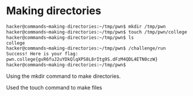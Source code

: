 # Making directories 

```bash
hacker@commands~making-directories:~/tmp/pwn$ mkdir /tmp/pwn
hacker@commands~making-directories:~/tmp/pwn$ touch /tmp/pwn/college
hacker@commands~making-directories:~/tmp/pwn$ ls
college
hacker@commands~making-directories:~/tmp/pwn$ /challenge/run
Success! Here is your flag:
pwn.college{gvR6fuJ2uYDkQlqXPS8L8rItg9S.dFzM4QDL4ETN0czW}
hacker@commands~making-directories:~/tmp/pwn$ 

```
Using the mkdir command to make directories.

Used the touch command to make files
